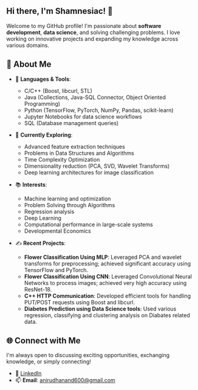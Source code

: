 ## Hi there, I'm Shamnesiac! 👋  

Welcome to my GitHub profile! I'm passionate about **software development**, **data science**, and solving challenging problems. I love working on innovative projects and expanding my knowledge across various domains.  

## 🚀 About Me  
- 🔧 **Languages & Tools**:  
  - C/C++ (Boost, libcurl, STL)
  - Java (Collections, Java-SQL Connector, Object Oriented Programming)
  - Python (TensorFlow, PyTorch, NumPy, Pandas, scikit-learn)  
  - Jupyter Notebooks for data science workflows
  - SQL (Database management queries)

- 🌱 **Currently Exploring**:  
  - Advanced feature extraction techniques
  - Problems in Data Structures and Algorithms
  - Time Complexity Optimization
  - Dimensionality reduction (PCA, SVD, Wavelet Transforms)  
  - Deep learning architectures for image classification  

- 📚 **Interests**:
  - Machine learning and optimization
  - Problem Solving through Algorithms
  - Regression analysis
  - Deep Learning
  - Computational performance in large-scale systems
  - Developmental Economics

- ✍️ **Recent Projects**:  
  - **Flower Classification Using MLP**: Leveraged PCA and wavelet transforms for preprocessing; achieved significant accuracy using TensorFlow and PyTorch.
  - **Flower Classification Using CNN**: Leveraged Convolutional Neural Networks to process images; achieved very high accuracy using ResNet-18.
  - **C++ HTTP Communication**: Developed efficient tools for handling PUT/POST requests using Boost and libcurl.
  - **Diabetes Prediction using Data Science tools**: Used various regression, classifying and clustering analysis on Diabates related data.

## 🌐 Connect with Me  
I'm always open to discussing exciting opportunities, exchanging knowledge, or simply connecting!  
- 💼 [LinkedIn](https://www.linkedin.com/in/anand-anirudh/)  
- 📫 **Email**: [anirudhanand600@gmail.com](mailto:anirudhanand600@gmail.com)  
